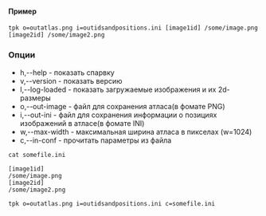 #### Пример
```tpk o=outatlas.png i=outidsandpositions.ini [image1id] /some/image.png [image2id] /some/image2.png```
### Опции
* h,--help - показать спарвку
* v,--version  - показать версию
* l,--log-loaded - показать загружаемые изображения и их 2d-размеры
* o,--out-image - файл для сохранения атласа(в фомате PNG)
* i,--out-ini - файл для сохранения информации о позициях изображений в атласе(в фомате INI)
* w,--max-width - максимальная ширина атласа в пикселах (w=1024)
* c,--in-conf - прочитать параметры из файла
```
cat somefile.ini

[image1id]
/some/image.png
[image2id]
/some/image2.png

tpk o=outatlas.png i=outidsandpositions.ini c=somefile.ini
```

